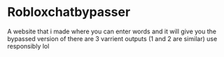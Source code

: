 # Robloxchatbypasser

A website that i made where you can enter words and it will give you the bypassed version of
there are 3 varrient outputs (1 and 2 are similar) use responsibly lol
